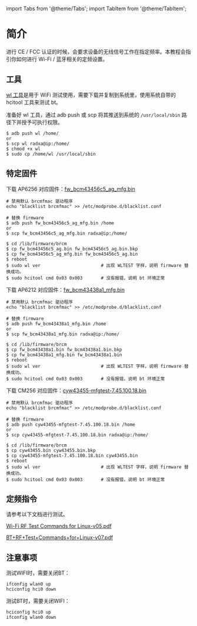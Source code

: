 ﻿---
sidebar_label: '定频认证指导'
sidebar_position: 13
---

import Tabs from '@theme/Tabs';
import TabItem from '@theme/TabItem';

# 简介  

进行 CE / FCC 认证的时候，会要求设备的无线信号工作在指定频率。本教程会指引你如何进行 Wi-Fi / 蓝牙相关的定频设置。

## 工具

[ wl 工具](https://dl.radxa.com/fix_freq_docs/wl)是用于 WiFi 测试使用，需要下载并复制到系统里，使用系统自带的 hcitool 工具来测试 bt。

准备好 wl 工具，通过 adb push 或 scp 将其推送到系统的 `/usr/local/sbin` 路径下并授予可执行权限。

```
$ adb push wl /home/
or
$ scp wl radxa@ip:/home/
$ chmod +x wl
$ sudo cp /home/wl /usr/local/sbin
```

## 特定固件 

<Tabs>
<TabItem value="AP6256" label="AP6256" default>

下载 AP6256 对应固件：[fw_bcm43456c5_ag_mfg.bin](https://dl.radxa.com/fix_freq_docs/ap6256/fw_bcm43456c5_ag_mfg.bin)

```
# 禁用默认 brcmfmac 驱动程序
echo "blacklist brcmfmac" >> /etc/modprobe.d/blacklist.conf

# 替换 firmware
$ adb push fw_bcm43456c5_ag_mfg.bin /home
or
$ scp fw_bcm43456c5_ag_mfg.bin radxa@ip:/home/

$ cd /lib/firmware/brcm
$ cp fw_bcm43456c5_ag.bin fw_bcm43456c5_ag.bin.bkp
$ cp fw_bcm43456c5_ag_mfg.bin fw_bcm43456c5_ag.bin
$ reboot
$ sudo wl ver                       # 出现 WLTEST 字样，说明 firmware 替换成功。
$ sudo hcitool cmd 0x03 0x003       # 没有报错，说明 bt 环境正常
```

</TabItem>

<TabItem value="AP6212" label="AP6212">

下载 AP6212 对应固件：[fw_bcm43438a1_mfg.bin](https://dl.radxa.com/fix_freq_docs/ap6212/fw_bcm43438a1_mfg.bin)

```
# 禁用默认 brcmfmac 驱动程序
echo "blacklist brcmfmac" >> /etc/modprobe.d/blacklist.conf

# 替换 firmware
$ adb push fw_bcm43438a1_mfg.bin /home
or
$ scp fw_bcm43438a1_mfg.bin radxa@ip:/home/

$ cd /lib/firmware/brcm
$ cp fw_bcm43438a1.bin fw_bcm43438a1.bin.bkp
$ cp fw_bcm43438a1_mfg.bin fw_bcm43438a1.bin
$ reboot
$ sudo wl ver                       # 出现 WLTEST 字样，说明 firmware 替换成功。
$ sudo hcitool cmd 0x03 0x003       # 没有报错，说明 bt 环境正常
```

</TabItem>

<TabItem value="CM256" label="CM256">

下载 CM256 对应固件：[cyw43455-mfgtest-7.45.100.18.bin](https://dl.radxa.com/fix_freq_docs/cm256/cyw43455-mfgtest-7.45.100.18.bin)

```
# 禁用默认 brcmfmac 驱动程序
echo "blacklist brcmfmac" >> /etc/modprobe.d/blacklist.conf

# 替换 firmware
$ adb push cyw43455-mfgtest-7.45.100.18.bin /home
or
$ scp cyw43455-mfgtest-7.45.100.18.bin radxa@ip:/home/

$ cd /lib/firmware/brcm
$ cp cyw43455.bin cyw43455.bin.bkp
$ cp cyw43455-mfgtest-7.45.100.18.bin cyw43455.bin
$ reboot
$ sudo wl ver                       # 出现 WLTEST 字样，说明 firmware 替换成功。
$ sudo hcitool cmd 0x03 0x003       # 没有报错，说明 bt 环境正常
```

</TabItem>
</Tabs>

## 定频指令

请参考以下文档进行测试。

[Wi-Fi RF Test Commands for Linux-v05.pdf](https://dl.radxa.com/fix_freq_docs/Wi-Fi+RF+Test+Commands+for+Linux_BCM4339-v05.pdf)

[BT+RF+Test+Commands+for+Linux-v07.pdf](https://dl.radxa.com/fix_freq_docs/BT+RF+Test+Commands+for+Linux-v07.pdf)

## 注意事项

测试WIFI时，需要关闭BT：

```
ifconfig wlan0 up
hciconfig hci0 down
```

测试BT时，需要关闭WIFI：

```
hciconfig hci0 up
ifconfig wlan0 down
```
